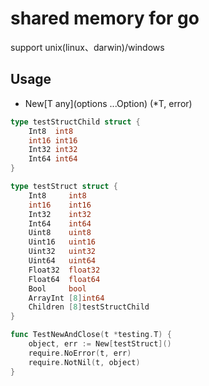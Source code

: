 # shared memory for go

support unix(linux、darwin)/windows

## Usage

* New[T any](options ...Option) (*T, error)

```go
type testStructChild struct {
    Int8  int8
    int16 int16
    Int32 int32
    Int64 int64
}

type testStruct struct {
    Int8     int8
    int16    int16
    Int32    int32
    Int64    int64
    Uint8    uint8
    Uint16   uint16
    Uint32   uint32
    Uint64   uint64
    Float32  float32
    Float64  float64
    Bool     bool
    ArrayInt [8]int64
    Children [8]testStructChild
}

func TestNewAndClose(t *testing.T) {
    object, err := New[testStruct]()
    require.NoError(t, err)
    require.NotNil(t, object)
}
```
